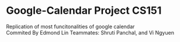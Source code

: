 # Google-Calendar Project CS151
Replication of most funcitonalities of google calendar  
Commited By Edmond Lin
Teammates: Shruti Panchal, and Vi Ngyuen
